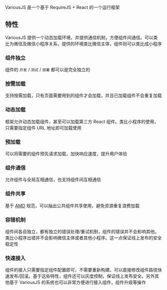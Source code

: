 VariousJS 是一个基于 RequireJS + React 的一个运行框架

## 特性

VariousJS 提供一个动态加载环境，并提供通信机制，方便组件间通信。可以类比为微信及微信小程序关系，提供的环境类比微信主体，组件则可以类比成小程序

<!-- toc -->

### 组件独立

组件的 `开发` / `测试` / `部署` 都可以是完全独立的

### 按需加载

支持按需加载，只有页面需要用到的组件才会加载，并且已加载组件不会重复加载

### 动态加载

框架允许动态加载组件，甚至可以加载第三方 React 组件。类比小程序的使用，只需要指定组件 URL 地址即可加载使用

### 预加载

可以将需要的组件预先请求加载，加快响应速度，提升用户体验

### 组件通信

允许组件与全局互相通信，也支持组件间互相通信

### 组件共享

基于 [AMD](https://github.com/amdjs/amdjs-api/blob/master/AMD.md) 规范，可以抽出公共组件共享使用，避免资源重复浪费加载

### 容错机制

组件间各自独立，都有独立的错误处理/重试机制，组件的错误并不会影响其他。类比小程序出错并不会影响微信主体或者其他小程序。这一点保证线上发布的安全稳定性

### 快速接入

组件的接入只需要指定组件配置即可，不需要重新构建。可以直接修改组件路径快速发布/回滚。基于这些特性，组件还可以灰度控制，保证线上发布安全。另外其他基于 VariousJS 的系统也可以非常方便进行接入组件，组件升级等操作
